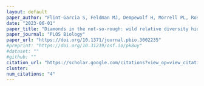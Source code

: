 ```yaml
---
layout: default
paper_author: "Flint-Garcia S, Feldman MJ, Dempewolf H, Morrell PL, Ross-Ibarra J"
date: "2023-06-01"
paper_title: "Diamonds in the not-so-rough: wild relative diversity hidden in crop genomes"
paper_journal: "PLOS Biology"
paper_url: "https://doi.org/10.1371/journal.pbio.3002235"
#preprint: "https://doi.org/10.31219/osf.io/pk8uy"
#dataset: ""
#github: ""
citation_url: "https://scholar.google.com/citations?view_op=view_citation&hl=en&user=GnCbOj4AAAAJ&sortby=pubdate&citation_for_view=GnCbOj4AAAAJ:8AbLer7MMksC"
cluster:
num_citations: "4"
---
```

